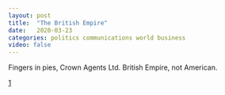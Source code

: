```yaml
---
layout: post
title:  "The British Empire"
date:   2020-03-23
categories: politics communications world business
video: false
---
```


Fingers in pies, Crown Agents Ltd.  British Empire, not American.

[1]

[1]: //www.zerohedge.com/geopolitical/dodgy-dossiers-sacking-whitlam-british-empire-stands-exposed